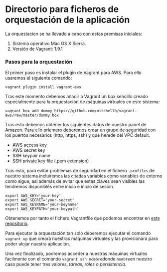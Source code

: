 # Directorio para ficheros de orquestación de la aplicación


La orquestacion se ha llevado a cabo con estas premisas iniciales:

1. Sistema operativo Mac OS X Sierra.
2. Versión de Vagrant: 1.9.1

### Pasos para la orquestación 

El primer paso es instalar el plugin de Vagrant para AWS. Para ello usaremos el siguiente comando:

	vagrant plugin install vagrant-aws

Tras este momento debemos añadir a Vagrant un box sencillo creado especialmente para la orquestación de máquinas virtuales en este sistema:

	vagrant box add dummy https://github.com/mitchellh/vagrant-aws/raw/master/dummy.box

Tras esto debemos obtener los siguientes datos de nuestro panel de Amazon. Para ello priemero deberemos crear un grupo de seguridad con los puertos necesarios (http, https, ssh) y que herede del VPC default.

- AWS access key
- AWS secret key
- SSH keypair name
- SSH private key file (.pem extension)


Tras esto, para evitar problemas de seguridad en el fichero ``.profiles`` de nuestro sistema incluiremos las citadas variables como variables de entorno como sigue, así además de evitar que estas claves sean visibles las tendremos disponibles entre inicio e inicio de sesión.

```
export AWS_KEY='your-key'
export AWS_SECRET='your-secret'
export AWS_KEYNAME='your-keyname'
export AWS_KEYPATH='your-keypath'
```

Obtenemos por tanto el fichero Vagrantfile que podemos encontrar en [este repositorio](https://github.com/joseangeldiazg/MII-CloudComputing/blob/master/orquestacion/Vagrantfile).

Para ejecutar la orquestación tan solo deberemos ejecutar el comando ``vagrant up`` que creará nuestras máquinas virtuales y las provisionará para poder alojar nuestra aplicación.

Una vez finalizado, podremos acceder a nuestras máquinas virtuales facilmente con el comando ``vagrant ssh nombre``donde ``nombre``en nuestro caso puede tener tres valores, _tareas, roles o persistencia_.
